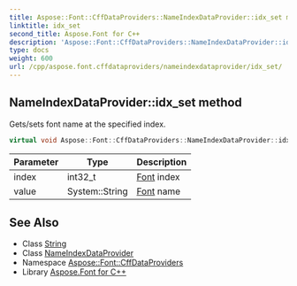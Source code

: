 ```yaml
---
title: Aspose::Font::CffDataProviders::NameIndexDataProvider::idx_set method
linktitle: idx_set
second_title: Aspose.Font for C++
description: 'Aspose::Font::CffDataProviders::NameIndexDataProvider::idx_set method. Gets/sets font name at the specified index in C++.'
type: docs
weight: 600
url: /cpp/aspose.font.cffdataproviders/nameindexdataprovider/idx_set/
---
```

## NameIndexDataProvider::idx_set method


Gets/sets font name at the specified index.

```cpp
virtual void Aspose::Font::CffDataProviders::NameIndexDataProvider::idx_set(int32_t index, System::String value)=0
```


| Parameter | Type | Description |
| --- | --- | --- |
| index | int32_t | [Font](../../../aspose.font/font/) index |
| value | System::String | [Font](../../../aspose.font/font/) name |

## See Also

* Class [String](../../../system/string/)
* Class [NameIndexDataProvider](../)
* Namespace [Aspose::Font::CffDataProviders](../../)
* Library [Aspose.Font for C++](../../../)
